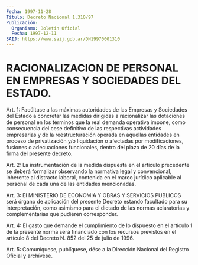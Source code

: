 ```yaml
---
Fecha: 1997-11-28
Título: Decreto Nacional 1.310/97
Publicación:
  Organismo: Boletín Oficial
  Fecha: 1997-12-11
SAIJ: https://www.saij.gob.ar/DN19970001310
---
```

# RACIONALIZACION DE PERSONAL EN EMPRESAS Y SOCIEDADES DEL ESTADO.

<a id="1"></a>
Art. 1: Facúltase a las máximas  autoridades de las Empresas y Sociedades  del  Estado  a  concretar  las  medidas    dirigidas  a racionalizar las dotaciones de personal en los términos que la real demanda operativa impone, como consecuencia del cese definitivo  de las  respectivas  actividades  empresarias y de la reestructuración operada  en  aquellas entidades en  proceso  de  privatización  y/o liquidación o afectadas por modificaciones, fusiones o adecuaciones funcionales, dentro  del  plazo de 20 días de la firma del presente decreto.

<a id="2"></a>
Art. 2: La instrumentación  de  la medida dispuesta en el artículo precedente se deberá formalizar observando  la  normativa  legal  y convencional, inherente al distracto laboral, contenida en el marco jurídico  aplicable  al  personal  de  cada  una  de  las entidades mencionadas.

<a id="3"></a>
Art. 3:  El MINISTERIO DE ECONOMIA Y OBRAS Y SERVICIOS  PUBLICOS será órgano de  aplicación  del  presente Decreto estando facultado para su interpretación, como asimismo para el dictado de las normas aclaratorias  y  complementarias    que  pudieren  corresponder.

<a id="4"></a>
Art. 4: El gasto que demande el cumplimiento de lo dispuesto en el artículo 1 de la presente norma será  financiado  con  los recursos previstos en  el  artículo 8 del Decreto N. 852 del 25 de julio  de 1996.

<a id="5"></a>
Art.  5: Comuníquese, publíquese, dése  a la Dirección Nacional del Registro  Oficial y archívese.